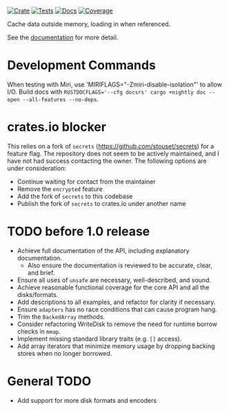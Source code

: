 [![Crate][CrateStatus]][Crate]
[![Tests][TestsStatus]][Tests]
[![Docs][PagesStatus]][Docs]
[![Coverage][Coverage]][CoveragePages]

Cache data outside memory, loading in when referenced.

See the [documentation][Docs] for more detail.

# Development Commands

When testing with Miri, use 'MIRIFLAGS="-Zmiri-disable-isolation"' to allow I/O.
Build docs with `RUSTDOCFLAGS='--cfg docsrs' cargo +nightly doc --open --all-features --no-deps`.

# crates.io blocker
This relies on a fork of `secrets` (<https://github.com/stouset/secrets>) for a feature flag.
The repository does not seem to be actively maintained, and I have not had
success contacting the owner. The following options are under consideration:
* Continue waiting for contact from the maintainer
* Remove the `encrypted` feature
* Add the fork of `secrets` to this codebase
* Publish the fork of `secrets` to crates.io under another name

# TODO before 1.0 release
* Achieve full documentation of the API, including explanatory documentation.
    * Also ensure the documentation is reviewed to be accurate, clear, and brief.
* Ensure all uses of `unsafe` are necessary, well-described, and sound.
* Achieve reasonable functional coverage for the core API and all the disks/formats.
* Add descriptions to all examples, and refactor for clarity if necessary.
* Ensure `adapters` has no race conditions that can cause program hang.
* Trim the `BackedArray` methods. 
* Consider refactoring WriteDisk to remove the need for runtime borrow checks in `mmap`.
* Implement missing standard library traits (e.g. `[]` access).
* Add array iterators that minimize memory usage by dropping backing stores when no longer borrowed.

# General TODO
* Add support for more disk formats and encoders

[CrateStatus]: https://img.shields.io/crates/v/backed_data.svg
[Crate]: https://crates.io/crates/backed_data
[TestsStatus]: https://github.com/Bennett-Petzold/backed_data/actions/workflows/all-tests.yml/badge.svg?branch=main
[Tests]: https://github.com/Bennett-Petzold/backed_data/actions/workflows/all-tests.yml
[PagesStatus]: https://github.com/Bennett-Petzold/backed_data/actions/workflows/pages.yml/badge.svg?branch=main
[Docs]: https://bennett-petzold.github.io/backed_data/docs/backed_data/
[Coverage]: https://bennett-petzold.github.io/backed_data/coverage/badge.svg
[CoveragePages]: https://bennett-petzold.github.io/backed_data/coverage/

